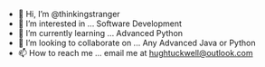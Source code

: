 - 👋 Hi, I’m @thinkingstranger
- 👀 I’m interested in ... Software Development
- 🌱 I’m currently learning ... Advanced Python
- 💞️ I’m looking to collaborate on ... Any Advanced Java or Python
- 📫 How to reach me ... email me at hughtuckwell@outlook.com

<!---
thinkingstranger/thinkingstranger is a ✨ special ✨ repository because its `README.md` (this file) appears on your GitHub profile.
You can click the Preview link to take a look at your changes.
--->
